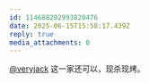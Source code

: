 ```yaml
---
id: 114688202993820476
date: 2025-06-15T15:58:17.439Z
reply: true
media_attachments: 0
---
```


[@veryjack](https://mastodon.social/@veryjack) 这一家还可以，现杀现烤。

